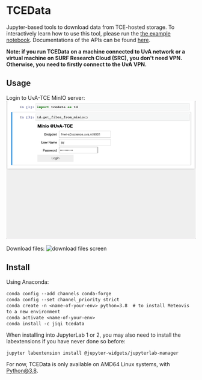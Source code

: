 # TCEData
Jupyter-based tools to download data from TCE-hosted storage. To interactively learn how to use this tool, please run the [the example notebook](./examples.ipynb). Documentations of the APIs can be found [here](https://htmlpreview.github.io/?https%3A%2F%2Fgithub.com%2Fjiqicn%2Ftcedata%2Fblob%2Fmain%2Fdocs%2Findex.html=).

**Note: if you run TCEData on a machine connected to UvA network or a virtual machine on SURF Research Cloud (SRC), you don't need VPN. Otherwise, you need to firstly connect to the UvA VPN.**

## Usage
Login to UvA-TCE MinIO server:
![Login screen](readme_gifs/login.gif)

Download files:
![download files screen](readme_gifs/download_files.gif)

## Install
Using Anaconda:

```shell
conda config --add channels conda-forge
conda config --set channel_priority strict
conda create -n <name-of-your-env> python=3.8  # to install Meteovis to a new environment
conda activate <name-of-your-env>
conda install -c jiqi tcedata
```

When installing into JupyterLab 1 or 2, you may also need to install the labextensions if you have never done so before:

```shell
jupyter labextension install @jupyter-widgets/jupyterlab-manager
```

For now, TCEData is only available on AMD64 Linux systems, with Python@3.8.